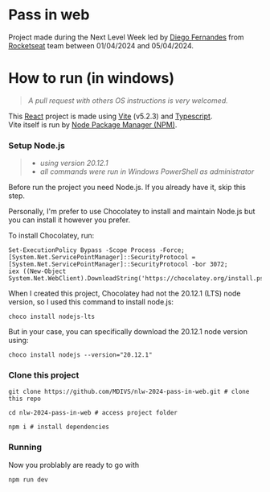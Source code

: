 # Pass in web
Project made during the Next Level Week led by [Diego Fernandes](https://github.com/diego3g) from [Rocketseat](https://www.rocketseat.com.br) team between 01/04/2024 and 05/04/2024.

# How to run (in windows)
> *A pull request with others OS instructions is very welcomed.*

This [React](https://react.dev/) project is made using [Vite](https://vitejs.dev) (v5.2.3) and [Typescript](https://www.typescriptlang.org/).  
Vite itself is run by [Node Package Manager (NPM)](https://nodejs.org/en).  

### Setup Node.js
> - *using version 20.12.1*
> - *all commands were run in Windows PowerShell as administrator*

Before run the project you need Node.js. If you already have it, skip this step.

Personally, I'm prefer to use Chocolatey to install and maintain Node.js but you can install it however you prefer.

To install Chocolatey, run:
```
Set-ExecutionPolicy Bypass -Scope Process -Force;
[System.Net.ServicePointManager]::SecurityProtocol = [System.Net.ServicePointManager]::SecurityProtocol -bor 3072;
iex ((New-Object System.Net.WebClient).DownloadString('https://chocolatey.org/install.ps1'));
```

When I created this project, Chocolatey had not the 20.12.1 (LTS) node version, so I used this command to install node.js:
```
choco install nodejs-lts
```

But in your case, you can specifically download the 20.12.1 node version using:
```
choco install nodejs --version="20.12.1"
```

### Clone this project
```
git clone https://github.com/MDIVS/nlw-2024-pass-in-web.git # clone this repo

cd nlw-2024-pass-in-web # access project folder

npm i # install dependencies
```

### Running
Now you problably are ready to go with
```
npm run dev
```